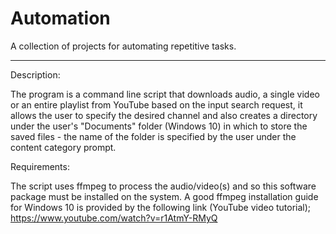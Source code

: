 # Automation
A collection of projects for automating repetitive tasks.
______________________________________________________________________________________________________________________________________________________________________________________________________________________________________________________________________________________________________________________________________________________________________

Description:

The program is a command line script that downloads audio, a single video or an entire playlist from YouTube based on the input search request, it allows the user to specify the desired channel and also creates a directory under the user's "Documents" folder (Windows 10) in which to store the saved files - the name of the folder is specified by the user under the content category prompt.

Requirements:

The script uses ffmpeg to process the audio/video(s) and so this software package must be installed on the system. A good ffmpeg installation guide for Windows 10 is provided by the following link (YouTube video tutorial); https://www.youtube.com/watch?v=r1AtmY-RMyQ

